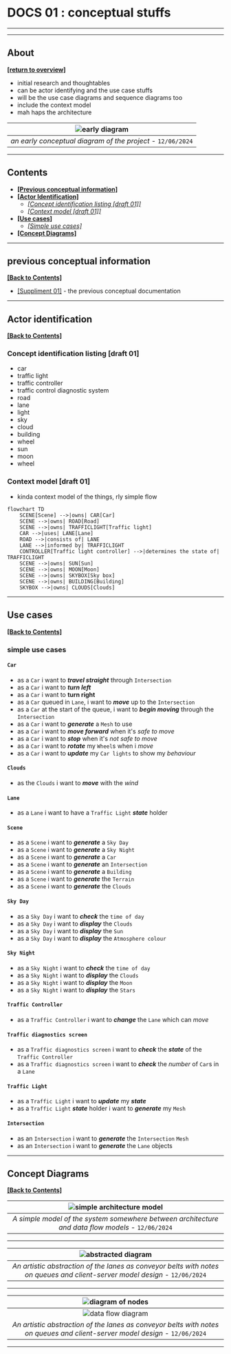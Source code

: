 # DOCS 01 : conceptual stuffs

---
---

## About

[**[return to overview]**](./docs_00_overview.md#docs-01--concepts-and-some-throwing-around-ideas)

* initial research and thoughtables
* can be actor identifying and the use case stuffs
* will be the use case diagrams and sequence diagrams too
* include the context model
* mah haps the architecture

| ![early diagram](./images/projectoverviewdiagram_12062024.png) |
| :---: |
| *an early conceptual diagram of the project* - `12/06/2024` |

---

## Contents

* [**[Previous conceptual information]**](#previous-conceptual-information)
* [**[Actor Identification]**](#actor-identification)
    * [*[Concept identification listing [draft 01]]*](#concept-identification-listing-draft-01)
    * [*[Context model [draft 01]]*](#context-model-draft-01)
* [**[Use cases]**](#use-cases)
    * [*[Simple use cases]*](#simple-use-cases)
* [**[Concept Diagrams]**](#concept-diagrams)

---

## previous conceptual information

[**[Back to Contents]**](#contents)

* [[Suppliment 01]](./docs_01_conceptual_suppliment_01.md) - the previous conceptual documentation

---

## Actor identification

[**[Back to Contents]**](#contents)

### Concept identification listing [draft 01]

* car
* traffic light
* traffic controller
* traffic control diagnostic system
* road
* lane
* light
* sky
* cloud
* building
* wheel
* sun
* moon
* wheel

### Context model [draft 01]

* kinda context model of the things, rly simple flow

```mermaid
flowchart TD
    SCENE[Scene] -->|owns| CAR[Car]
    SCENE -->|owns| ROAD[Road]
    SCENE -->|owns| TRAFFICLIGHT[Traffic light]
    CAR -->|uses| LANE[Lane]
    ROAD -->|consists of| LANE
    LANE -->|informed by| TRAFFICLIGHT
    CONTROLLER[Traffic light controller] -->|determines the state of| TRAFFICLIGHT
    SCENE -->|owns| SUN[Sun]
    SCENE -->|owns| MOON[Moon]
    SCENE -->|owns| SKYBOX[Sky box]
    SCENE -->|owns| BUILDING[Building]
    SKYBOX -->|owns| CLOUDS[Clouds]

```

---

## Use cases

[**[Back to Contents]**](#contents)

### simple use cases

#### `Car`

* as a `Car` i want to ***travel straight*** through `Intersection`
* as a `Car` i want to ***turn left***
* as a `Car` i want to **turn right**
* as a `Car` queued in `Lane`, i want to ***move*** up to the `Intersection`
* as a `Car` at the start of the queue, i want to ***begin moving*** through the `Intersection`
* as a `Car` i want to ***generate*** a `Mesh` to use
* as a `Car` i want to ***move forward*** when it's *safe to move*
* as a `Car` i want to ***stop*** when it's *not safe to move*
* as a `Car` i want to ***rotate*** my `Wheel`s when i *move*
* as a `Car` i want to ***update*** my `Car lights` to show my *behaviour*

#### `Clouds`

* as the `Clouds` i want to ***move*** with the *wind*

#### `Lane`

* as a `Lane` i want to have a `Traffic Light` ***state*** holder

#### `Scene`

* as a `Scene` i want to ***generate*** a `Sky Day`
* as a `Scene` i want to ***generate*** a `Sky Night`
* as a `Scene` i want to ***generate*** a `Car`
* as a `Scene` i want to ***generate*** an `Intersection`
* as a `Scene` i want to ***generate*** a `Building`
* as a `Scene` i want to ***generate*** the `Terrain`
* as a `Scene` i want to ***generate*** the `Clouds`

#### `Sky Day`

* as a `Sky Day` i want to ***check*** the `time of day`
* as a `Sky Day` i want to ***display*** the `Clouds`
* as a `Sky Day` i want to ***display*** the `Sun`
* as a `Sky Day` i want to ***display*** the `Atmosphere colour`

#### `Sky Night`

* as a `Sky Night` i want to ***check*** the `time of day`
* as a `Sky Night` i want to ***display*** the `Clouds`
* as a `Sky Night` i want to ***display*** the `Moon`
* as a `Sky Night` i want to ***display*** the `Stars`

#### `Traffic Controller`

* as a `Traffic Controller` i want to ***change*** the `Lane` which can *move*

#### `Traffic diagnostics screen`

* as a `Traffic diagnostics screen` i want to ***check*** the ***state*** of the `Traffic Controller`
* as a `Traffic diagnostics screen` i want to ***check*** the *number* of `Car`s in a `Lane`

#### `Traffic Light`

* as a `Traffic Light` i want to ***update*** my ***state***
* as a `Traffic Light` ***state*** holder i want to ***generate*** my `Mesh`

#### `Intersection`

* as an `Intersection` i want to ***generate*** the `Intersection` `Mesh`
* as an `Intersection` i want to ***generate*** the `Lane` objects

---

## Concept Diagrams

[**[Back to Contents]**](#contents)

| ![simple architecture model](./images/simplearchitecturemodel_12062024.png) |
| :---: |
| *A simple model of the system somewhere between architecture and data flow models* - `12/06/2024` |

---

| ![abstracted diagram](./images/artisticdiagramwithnotes_12062024.png) |
| :---: |
| *An artistic abstraction of the lanes as conveyor belts with notes on queues and client-server model design* - `12/06/2024` |

---

| ![diagram of nodes](./images/lanelabeldiagram_12062024.png) |
| :---: |
| ![data flow diagram](./images/lanedataflowdiagram_12062024.png) |
| *An artistic abstraction of the lanes as conveyor belts with notes on queues and client-server model design* - `12/06/2024` |

---

